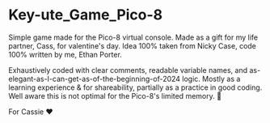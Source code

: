 # Key-ute_Game_Pico-8

Simple game made for the Pico-8 virtual console. Made as a gift for my life partner, Cass, for valentine's day.
Idea 100% taken from Nicky Case, code 100% written by me, Ethan Porter.

Exhaustively coded with clear comments, readable variable names,
and as-elegant-as-I-can-get-as-of-the-beginning-of-2024 logic.
Mostly as a learning experience & for shareability, partially as a practice in good coding.
Well aware this is not optimal for the Pico-8's limited memory. :shrug:

For Cassie ♥